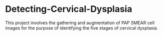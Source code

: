 # Detecting-Cervical-Dysplasia
This project involves the gathering and augmentation of PAP SMEAR cell images for the purpose of identifying the five stages of cervical dysplasia.
